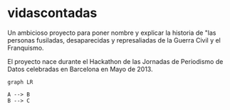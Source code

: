 vidascontadas
=============

Un ambicioso proyecto para poner nombre y explicar la historia de "las personas fusiladas, desaparecidas y represaliadas de la Guerra Civil y el Franquismo.

El proyecto nace durante el Hackathon de las Jornadas de Periodismo de Datos celebradas en Barcelona en Mayo de 2013.

```mermaid
graph LR

A --> B
B --> C

```
